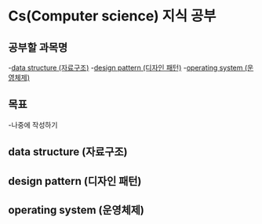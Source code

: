 # Cs(Computer science) 지식 공부


## 공부할 과목명

-[data structure (자료구조)](#data-structure-자료구조)
-[design pattern (디자인 패턴)](#design-pattern-디자인-패턴)
-[operating system (운영체제)](#operating-system-운영체제)

## 목표
-나중에 작성하기

## data structure (자료구조)



## design pattern (디자인 패턴)


## operating system (운영체제)



